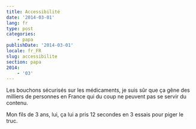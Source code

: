 ```yaml
---
title: Accessibilité
date: '2014-03-01'
lang: fr
type: post
categories:
    - papa
publishDate: '2014-03-01'
locale: fr_FR
slug: accessibilite
section: papa
2014:
    - '03'
---
```


Les bouchons sécurisés sur les médicaments, je suis sûr que ça gêne des milliers de personnes en France qui du coup ne peuvent pas se servir du contenu.

Mon fils de 3 ans, lui, ça lui a pris 12 secondes en 3 essais pour piger le truc.
